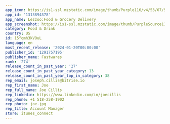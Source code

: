 ```yaml
---
app_icon: https://is1-ssl.mzstatic.com/image/thumb/Purple116/v4/53/67/5c/53675caa-e6c1-1945-d0fa-137487f72528/AppIcon-0-0-1x_U007emarketing-0-10-0-0-85-220.png/1024x1024bb.png
app_id: '1313894378'
app_name: Lezzoo:Food & Grocery Delivery
app_screenshot: https://is1-ssl.mzstatic.com/image/thumb/PurpleSource116/v4/2c/f0/0b/2cf00b0e-8e36-2394-4663-e5d8563a4312/c00c4579-6d77-46d9-861b-7d6a72696768_001.jpg/1242x2688bb.png
category: Food & Drink
country: US
id: 15fqmh3kVOuL
language: en
most_recent_release: '2024-01-20T00:00:00'
publisher_id: '1291757195'
publisher_name: Fastwares
rank: '274'
release_count_in_past_year: '27'
release_count_in_past_year_category: 13
release_count_in_past_year_top_in_category: 38
rep_email: joseph.cillis@bitrise.io
rep_first_name: Joe
rep_full_name: Joe Cillis
rep_linkedin: https://www.linkedin.com/in/joecillis
rep_phone: +1 518-258-1902
rep_photo: joe.jpg
rep_title: Account Manager
store: itunes_connect
---
```

